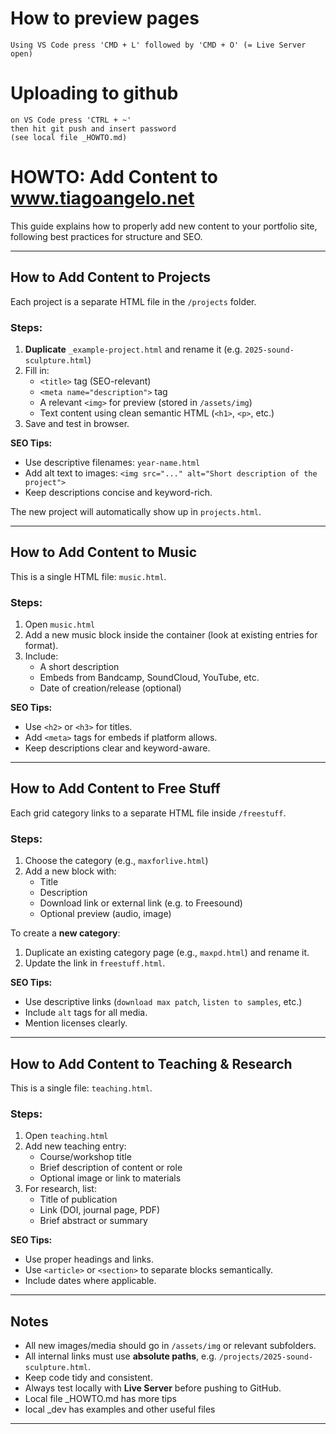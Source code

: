 # How to preview pages
    Using VS Code press 'CMD + L' followed by 'CMD + O' (= Live Server open)

# Uploading to github
    on VS Code press 'CTRL + ~' 
    then hit git push and insert password
    (see local file _HOWTO.md) 

# HOWTO: Add Content to www.tiagoangelo.net

This guide explains how to properly add new content to your portfolio site, following best practices for structure and SEO.

---

## How to Add Content to **Projects**

Each project is a separate HTML file in the `/projects` folder.

### Steps:
1. **Duplicate** `_example-project.html` and rename it (e.g. `2025-sound-sculpture.html`)
2. Fill in:
   - `<title>` tag (SEO-relevant)
   - `<meta name="description">` tag
   - A relevant `<img>` for preview (stored in `/assets/img`)
   - Text content using clean semantic HTML (`<h1>`, `<p>`, etc.)
3. Save and test in browser.

**SEO Tips:**
- Use descriptive filenames: `year-name.html`  
- Add alt text to images: `<img src="..." alt="Short description of the project">`
- Keep descriptions concise and keyword-rich.

The new project will automatically show up in `projects.html`.

---

## How to Add Content to **Music**

This is a single HTML file: `music.html`.

### Steps:
1. Open `music.html`
2. Add a new music block inside the container (look at existing entries for format).
3. Include:
   - A short description
   - Embeds from Bandcamp, SoundCloud, YouTube, etc.
   - Date of creation/release (optional)

**SEO Tips:**
- Use `<h2>` or `<h3>` for titles.
- Add `<meta>` tags for embeds if platform allows.
- Keep descriptions clear and keyword-aware.

---

## How to Add Content to **Free Stuff**

Each grid category links to a separate HTML file inside `/freestuff`.

### Steps:
1. Choose the category (e.g., `maxforlive.html`)
2. Add a new block with:
   - Title
   - Description
   - Download link or external link (e.g. to Freesound)
   - Optional preview (audio, image)

To create a **new category**:
1. Duplicate an existing category page (e.g., `maxpd.html`) and rename it.
2. Update the link in `freestuff.html`.

**SEO Tips:**
- Use descriptive links (`download max patch`, `listen to samples`, etc.)
- Include `alt` tags for all media.
- Mention licenses clearly.

---

## How to Add Content to **Teaching & Research**

This is a single file: `teaching.html`.

### Steps:
1. Open `teaching.html`
2. Add new teaching entry:
   - Course/workshop title
   - Brief description of content or role
   - Optional image or link to materials
3. For research, list:
   - Title of publication
   - Link (DOI, journal page, PDF)
   - Brief abstract or summary

**SEO Tips:**
- Use proper headings and links.
- Use `<article>` or `<section>` to separate blocks semantically.
- Include dates where applicable.

---

## Notes

- All new images/media should go in `/assets/img` or relevant subfolders.
- All internal links must use **absolute paths**, e.g. `/projects/2025-sound-sculpture.html`.
- Keep code tidy and consistent.
- Always test locally with **Live Server** before pushing to GitHub.
- Local file _HOWTO.md has more tips
- local _dev has examples and other useful files
---
